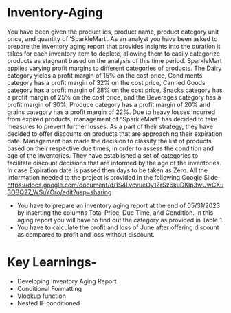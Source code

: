 # Inventory-Aging
You have been given the product ids, product name, product category unit price, and quantity of ‘SparkleMart’. As an analyst you have been asked to prepare the inventory aging report that provides insights into the duration it takes for each inventory item to deplete, allowing them to easily categorize products as stagnant based on the analysis of this time period. 
SparkleMart applies varying profit margins to different categories of products. The Dairy category yields a profit margin of 15% on the cost price, Condiments category has a profit margin of 32% on the cost price, Canned Goods category has a profit margin of 28% on the cost price, Snacks category has a profit margin of 25% on the cost price, and the Beverages category has a profit margin of 30%, Produce category has a profit margin of 20% and grains category has a profit margin of 22%.
Due to heavy losses incurred from expired products, management of “SparkleMart” has decided to take measures to prevent further losses. As a part of their strategy, they have decided to offer discounts on products that are approaching their expiration date. 
Management has made the decision to classify the list of products based on their respective due times, in order to assess the condition and age of the inventories. They have established a set of categories to facilitate discount decisions that are informed by the age of the inventories. In case Expiration date is passed then days to be taken as Zero.
All the Information needed to the project is provided in the following Google Slide-
https://docs.google.com/document/d/1S4LvcvueOy1ZrSz6kuDKlp3wUwCXu3OBQ27_WSuYOro/edit?usp=sharing

* You have to prepare an  inventory aging report at the end of 05/31/2023 by inserting the columns Total Price, Due Time, and Condition. In this aging report you will have to find out the category as provided in Table 1.
* You have to calculate the profit and loss of June after offering discount as compared to profit and loss without discount.

# Key Learnings-
* Developing Inventory Aging Report
* Conditional Formatting
* Vlookup function
* Nested IF conditioned
